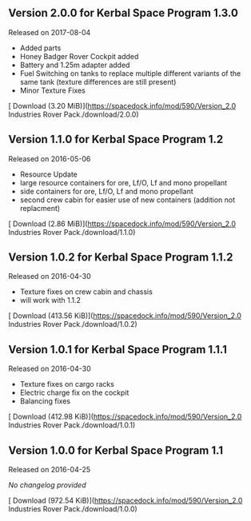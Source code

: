 ## Version 2.0.0 for Kerbal Space Program 1.3.0

Released on 2017-08-04

* Added parts
* Honey Badger Rover Cockpit added
* Battery and 1.25m adapter added
* Fuel Switching on tanks to replace multiple different variants of the same tank (texture differences are still present)
* Minor Texture Fixes

[ Download (3.20 MiB)](https://spacedock.info/mod/590/Version_2.0 Industries Rover Pack./download/2.0.0)

## Version 1.1.0 for Kerbal Space Program 1.2

Released on 2016-05-06

* Resource Update
* large resource containers for ore, Lf/O, Lf and mono propellant
* side containers for ore, Lf/O, Lf and mono propellant
* second crew cabin for easier use of new containers (addition not replacment)

[ Download (2.86 MiB)](https://spacedock.info/mod/590/Version_2.0 Industries Rover Pack./download/1.1.0)

## Version 1.0.2 for Kerbal Space Program 1.1.2

Released on 2016-04-30

* Texture fixes on crew cabin and chassis
* will work with 1.1.2

[ Download (413.56 KiB)](https://spacedock.info/mod/590/Version_2.0 Industries Rover Pack./download/1.0.2)

## Version 1.0.1 for Kerbal Space Program 1.1.1

Released on 2016-04-30

* Texture fixes on cargo racks
* Electric charge fix on the cockpit
* Balancing fixes

[ Download (412.98 KiB)](https://spacedock.info/mod/590/Version_2.0 Industries Rover Pack./download/1.0.1)

## Version 1.0.0 for Kerbal Space Program 1.1

Released on 2016-04-25

*No changelog provided*

[ Download (972.54 KiB)](https://spacedock.info/mod/590/Version_2.0 Industries Rover Pack./download/1.0.0)